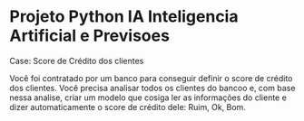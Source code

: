 # Projeto Python IA Inteligencia Artificial e Previsoes
 
Case: Score de Crédito dos clientes

Você foi contratado por um banco para conseguir definir o score de crédito dos clientes. Você precisa analisar todos os clientes do bancoo e, com base nessa analise, criar um modelo que cosiga ler as informações do cliente e dizer automaticamente o score de crédito dele: Ruim, Ok, Bom.
